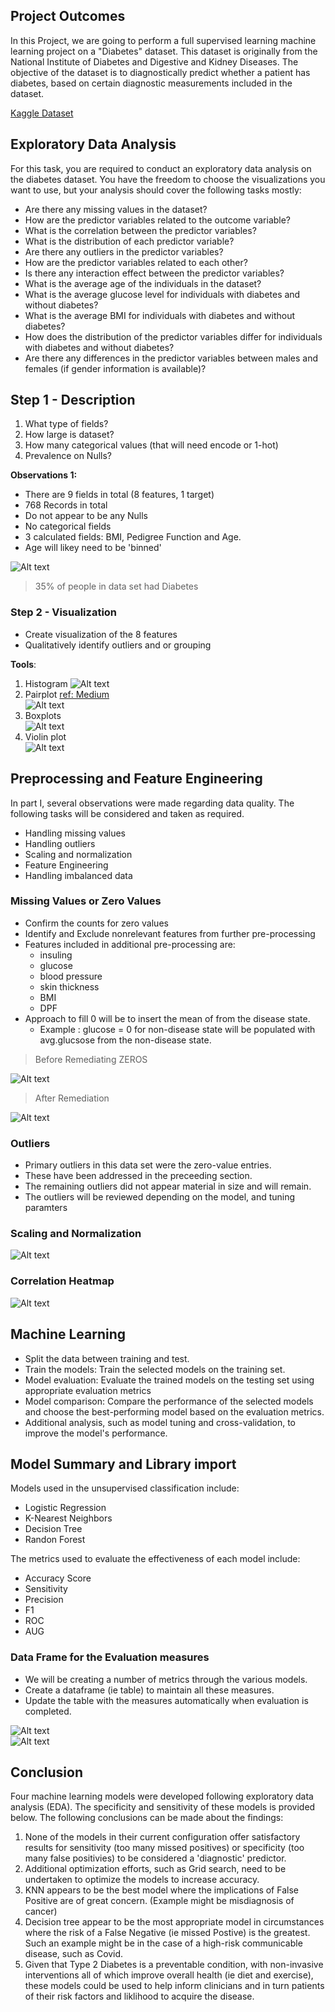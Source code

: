 ## Project Outcomes

In this Project, we are going to perform a full supervised learning machine learning project on a "Diabetes" dataset. This dataset is originally from the National Institute of Diabetes and Digestive and Kidney Diseases. The objective of the dataset is to diagnostically predict whether a patient has diabetes, based on certain diagnostic measurements included in the dataset.

[Kaggle Dataset](https://www.kaggle.com/datasets/akshaydattatraykhare/diabetes-dataset)

## Exploratory Data Analysis

For this task, you are required to conduct an exploratory data analysis on the diabetes dataset. You have the freedom to choose the visualizations you want to use, but your analysis should cover the following tasks mostly:

- Are there any missing values in the dataset?
- How are the predictor variables related to the outcome variable?
- What is the correlation between the predictor variables?
- What is the distribution of each predictor variable?
- Are there any outliers in the predictor variables?
- How are the predictor variables related to each other?
- Is there any interaction effect between the predictor variables?
- What is the average age of the individuals in the dataset?
- What is the average glucose level for individuals with diabetes and without diabetes?
- What is the average BMI for individuals with diabetes and without diabetes?
- How does the distribution of the predictor variables differ for individuals with diabetes and without diabetes?
- Are there any differences in the predictor variables between males and females (if gender information is available)?

## Step 1 - Description

1. What type of fields?
2. How large is dataset?
3. How many categorical values (that will need encode or 1-hot)
4. Prevalence on Nulls?  
   
**Observations 1:**

* There are 9 fields in total (8 features, 1 target)
* 768 Records in total
* Do not appear to be any Nulls
* No categorical fields
* 3 calculated fields: BMI, Pedigree Function and Age.
* Age will likey need to be 'binned'  
  

![Alt text](images/classimbalance.png)
> 35% of people in data set had Diabetes

### Step 2 - Visualization 
* Create visualization of the 8 features
* Qualitatively identify outliers and or grouping

**Tools**:  
1) Histogram
   ![Alt text](images/histograms.png)
2) Pairplot [ref: Medium](https://webcache.googleusercontent.com/search?q=cache:https://medium.com/analytics-vidhya/pairplot-visualization-16325cd725e6)  
   ![Alt text](images/pairplots.png)  
3) Boxplots  
   ![Alt text](<images/box plot.png>)
4) Violin plot  
   ![Alt text](images/violin.png)

## Preprocessing and Feature Engineering
In part I, several observations were made regarding data quality. The following tasks will be considered and taken as required.  
- Handling missing values
- Handling outliers
- Scaling and normalization
- Feature Engineering
- Handling imbalanced data

### Missing Values or Zero Values

* Confirm the counts for zero values
* Identify and Exclude nonrelevant features from further pre-processing
* Features included in additional pre-processing are: 
  * insuling
  * glucose
  * blood pressure
  * skin thickness
  * BMI
  * DPF
* Approach to fill 0 will be to insert the mean of from the disease state. 
  * Example : glucose = 0 for non-disease state will be populated with avg.glucsose from the non-disease state.

>Before Remediating ZEROS  

![Alt text](images/1697609720016.png)
> After Remediation  

![Alt text](images/1697609779480.png)
### Outliers

* Primary outliers in this data set were the zero-value entries. 
* These have been addressed in the preceeding section. 
* The remaining outliers did not appear material in size and will remain. 
* The outliers will be reviewed depending on the model, and tuning paramters

### Scaling and Normalization  
![Alt text](images/scaling.png)

### Correlation Heatmap
![Alt text](images/heatmap.png)

## Machine Learning
- Split the data between training and test.
- Train the models: Train the selected models on the training set.
- Model evaluation: Evaluate the trained models on the testing set using appropriate evaluation metrics
- Model comparison: Compare the performance of the selected models and choose the best-performing model based on the evaluation metrics. 
- Additional analysis, such as model tuning and cross-validation, to improve the model's performance.

## Model Summary and Library import

Models used in the unsupervised classification include: 
* Logistic Regression
* K-Nearest Neighbors
* Decision Tree
* Randon Forest

The metrics used to evaluate the effectiveness of each model include: 
* Accuracy Score
* Sensitivity
* Precision
* F1
* ROC
* AUG

### Data Frame for the Evaluation measures

* We will be creating a number of metrics through the various models. 
* Create a dataframe (ie table) to maintain all these measures. 
* Update the table with the measures automatically when evaluation is completed.  
   
![Alt text](images/Slide1.PNG)  
![Alt text](images/summarystats.png)
  
## Conclusion
Four machine learning models were developed following exploratory data analysis (EDA). The specificity and sensitivity of these models is provided below. The following conclusions can be made about the findings: 

1. None of the models in their current configuration offer satisfactory results for sensitivity (too many missed positives) or specificity (too many false positivies) to be considered a 'diagnostic' predictor.
2. Additional optimization efforts, such as Grid search, need to be undertaken to optimize the models to increase accuracy.
3. KNN appears to be the best model where the implications of False Positive are of great concern. (Example might be misdiagnosis of cancer)
4. Decision tree appear to be the most appropriate model in circumstances where the risk of a False Negative (ie missed Postive) is the greatest. Such an example might be in the case of a high-risk communicable disease, such as Covid. 
5. Given that Type 2 Diabetes is a preventable condition, with non-invasive interventions all of which improve overall health (ie diet and exercise), these models could be used to help inform clinicians and in turn patients of their risk factors and liklihood to acquire the disease. 